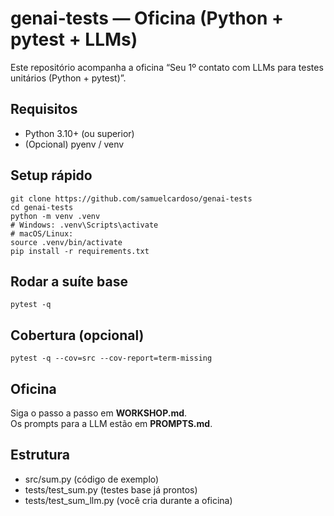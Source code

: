 # genai-tests — Oficina (Python + pytest + LLMs)

Este repositório acompanha a oficina “Seu 1º contato com LLMs para testes unitários (Python + pytest)”.

## Requisitos
- Python 3.10+ (ou superior)
- (Opcional) pyenv / venv

## Setup rápido
    git clone https://github.com/samuelcardoso/genai-tests
    cd genai-tests
    python -m venv .venv
    # Windows: .venv\Scripts\activate
    # macOS/Linux:
    source .venv/bin/activate
    pip install -r requirements.txt

## Rodar a suíte base
    pytest -q

## Cobertura (opcional)
    pytest -q --cov=src --cov-report=term-missing

## Oficina
Siga o passo a passo em **WORKSHOP.md**.  
Os prompts para a LLM estão em **PROMPTS.md**.

## Estrutura
- src/sum.py            (código de exemplo)
- tests/test_sum.py           (testes base já prontos)
- tests/test_sum_llm.py       (você cria durante a oficina)
